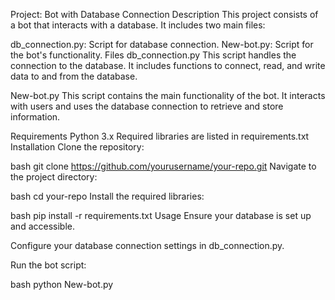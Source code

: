 Project: Bot with Database Connection
Description
This project consists of a bot that interacts with a database. It includes two main files:

db_connection.py: Script for database connection.
New-bot.py: Script for the bot's functionality.
Files
db_connection.py
This script handles the connection to the database. It includes functions to connect, read, and write data to and from the database.

New-bot.py
This script contains the main functionality of the bot. It interacts with users and uses the database connection to retrieve and store information.

Requirements
Python 3.x
Required libraries are listed in requirements.txt
Installation
Clone the repository:

bash
git clone https://github.com/yourusername/your-repo.git
Navigate to the project directory:

bash
cd your-repo
Install the required libraries:

bash
pip install -r requirements.txt
Usage
Ensure your database is set up and accessible.

Configure your database connection settings in db_connection.py.

Run the bot script:

bash
python New-bot.py
